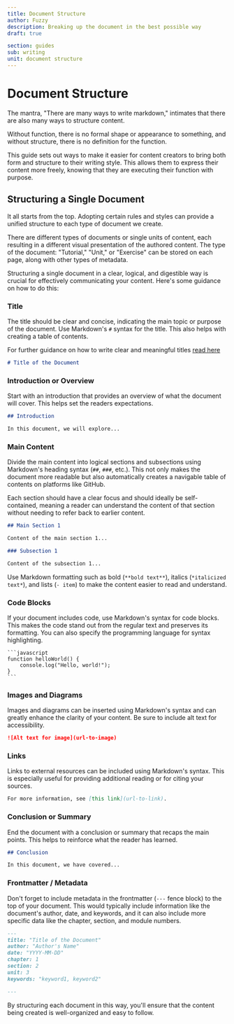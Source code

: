 ```yaml
---
title: Document Structure
author: Fuzzy
description: Breaking up the document in the best possible way
draft: true

section: guides
sub: writing
unit: document structure
---
```

# Document Structure

The mantra, "There are many ways to write markdown," intimates that there are also many ways to structure content. 

Without function, there is no formal shape or appearance to something, and without structure, there is no definition for the function.

This guide sets out ways to make it easier for content creators to bring both form and structure to their writing style. This allows them to express their content more freely, knowing that they are executing their function with purpose. 

## Structuring a Single Document

It all starts from the top. Adopting certain rules and styles can provide a unified structure to each type of document we create.

There are different types of documents or single units of content, each resulting in a different visual presentation of the authored content. The type of the document: "Tutorial," "Unit," or "Exercise" can be stored on each page, along with other types of metadata.

Structuring a single document in a clear, logical, and digestible way is crucial for effectively communicating your content. Here's some guidance on how to do this:


### Title

The title should be clear and concise, indicating the main topic or purpose of the document. Use Markdown's `#` syntax for the title. This also helps with creating a table of contents.

For further guidance on how to write clear and meaningful titles [read here](./semantics.md/#1-use-clear-specific-and-meaningful-titles-and-subheadings)

```md
# Title of the Document
```

### Introduction or Overview

Start with an introduction that provides an overview of what the document will cover. This helps set the readers expectations.

```md
## Introduction

In this document, we will explore...
```

### Main Content

Divide the main content into logical sections and subsections using Markdown's heading syntax (`##`, `###`, etc.). This not only makes the document more readable but also automatically creates a navigable table of contents on platforms like GitHub.

Each section should have a clear focus and should ideally be self-contained, meaning a reader can understand the content of that section without needing to refer back to earlier content.

```md
## Main Section 1

Content of the main section 1...

### Subsection 1

Content of the subsection 1...
```

Use Markdown formatting such as bold (`**bold text**`), italics (`*italicized text*`), and lists (`- item`) to make the content easier to read and understand.

### Code Blocks

If your document includes code, use Markdown's syntax for code blocks. This makes the code stand out from the regular text and preserves its formatting. You can also specify the programming language for syntax highlighting.

    ```javascript
    function helloWorld() {
        console.log("Hello, world!");
    }
    ```

### Images and Diagrams

Images and diagrams can be inserted using Markdown's syntax and can greatly enhance the clarity of your content. Be sure to include alt text for accessibility.

```md
![Alt text for image](url-to-image)
```

### Links

Links to external resources can be included using Markdown's syntax. This is especially useful for providing additional reading or for citing your sources.

```md
For more information, see [this link](url-to-link).
```

### Conclusion or Summary

End the document with a conclusion or summary that recaps the main points. This helps to reinforce what the reader has learned.

```md
## Conclusion

In this document, we have covered...
```

### Frontmatter / Metadata

Don't forget to include metadata in the frontmatter (`---` fence block) to the top of your document. This would typically include information like the document's author, date, and keywords, and it can also include more specific data like the chapter, section, and module numbers.

```md
---
title: "Title of the Document"
author: "Author's Name"
date: "YYYY-MM-DD"
chapter: 1
section: 2
unit: 3
keywords: "keyword1, keyword2"

---
```

By structuring each document in this way, you'll ensure that the content being created is well-organized and easy to follow.